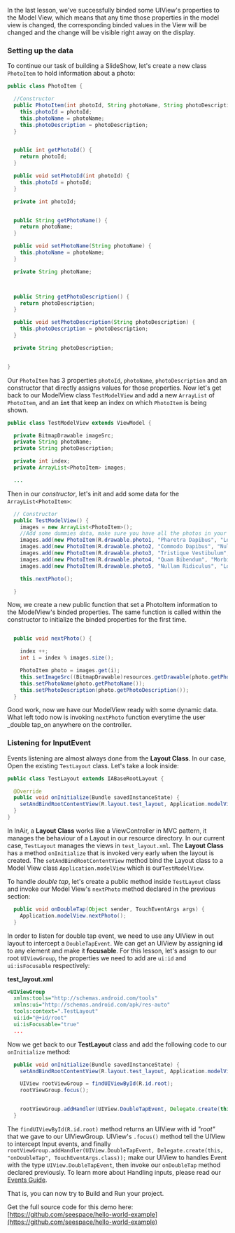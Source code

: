 In the last lesson, we've successfully binded some UIView's properties to the Model View, which means that any time those properties in the model view is changed, the corresponding binded values in the View will be changed and the change will be visible right away on the display.


### Setting up the data

To continue our task of building a SlideShow, let's create a new class `PhotoItem` to hold information about a photo:

```java
public class PhotoItem {

  //Constructor
  public PhotoItem(int photoId, String photoName, String photoDescription) {
    this.photoId = photoId;
    this.photoName = photoName;
    this.photoDescription = photoDescription;
  }


  public int getPhotoId() {
    return photoId;
  }

  public void setPhotoId(int photoId) {
    this.photoId = photoId;
  }

  private int photoId;


  public String getPhotoName() {
    return photoName;
  }

  public void setPhotoName(String photoName) {
    this.photoName = photoName;
  }

  private String photoName;



  public String getPhotoDescription() {
    return photoDescription;
  }

  public void setPhotoDescription(String photoDescription) {
    this.photoDescription = photoDescription;
  }

  private String photoDescription;


}

```

Our `PhotoItem` has 3 properties `photoId`, `photoName`, `photoDescription` and an constructor that directly assigns values for those properties. Now let's get back to our ModelView class `TestModelView` and add a new `ArrayList` of `PhotoItem`, and an __`int`__ that keep an index on which  `PhotoItem` is being shown.

```java
public class TestModelView extends ViewModel {

  private BitmapDrawable imageSrc;
  private String photoName;
  private String photoDescription;

  private int index;
  private ArrayList<PhotoItem> images;

  ...
```

Then in our _constructor_, let's init and add some data for the `ArrayList<PhotoItem>`:

```java
  // Constructor
  public TestModelView() {
    images = new ArrayList<PhotoItem>();
    //Add some dummies data, make sure you have all the photos in your resource dir.
    images.add(new PhotoItem(R.drawable.photo1, "Pharetra Dapibus", "Lorem ipsum dolor sit amet, consectetur adipiscing elit."));
    images.add(new PhotoItem(R.drawable.photo2, "Commodo Dapibus", "Nullam id dolor id nibh ultricies vehicula ut id elit."));
    images.add(new PhotoItem(R.drawable.photo3, "Tristique Vestibulum", "Cras justo odio, dapibus ac facilisis in, egestas eget quam."));
    images.add(new PhotoItem(R.drawable.photo4, "Quam Bibendum", "Morbi leo risus, porta ac consectetur ac, vestibulum at eros."));
    images.add(new PhotoItem(R.drawable.photo5, "Nullam Ridiculus", "Lorem ipsum dolor sit amet, consectetur adipiscing elit."));

    this.nextPhoto();

  }
```

Now, we create a new public function that set a PhotoItem information to the ModelView's binded properties. The same function is called within the constructor to initialize the binded properties for the first time.

```java

  public void nextPhoto() {

    index ++;
    int i = index % images.size();

    PhotoItem photo = images.get(i);
    this.setImageSrc((BitmapDrawable)resources.getDrawable(photo.getPhotoId()));
    this.setPhotoName(photo.getPhotoName());
    this.setPhotoDescription(photo.getPhotoDescription());
  }
```

Good work, now we have our ModelView ready with some dynamic data. What left todo now is invoking `nextPhoto` function everytime the user _double tap_on anywhere on the controller.

### Listening for InputEvent

Events listening are almost always done from the __Layout Class__. In our case, Open the existing `TestLayout` class. Let's take a look inside:

```java
public class TestLayout extends IABaseRootLayout {

  @Override
  public void onInitialize(Bundle savedInstanceState) {
    setAndBindRootContentView(R.layout.test_layout, Application.modelView);
  }
}
```
In InAir, a __Layout Class__ works like a ViewController in MVC pattern, it manages the behaviour of a Layout in our resource directory. In our current case, `TestLayout` manages the views in `test_layout.xml`. The __Layout Class__ has a method `onInitialize` that is invoked very early when the layout is created. The `setAndBindRootContentView` method bind the Layout class to a Model View class `Application.modelView` which is our`TestModelView`.

To handle _double tap_, let's create a public method inside `TestLayout` class and invoke our Model View's `nextPhoto` method declared in the previous section:

```java
  public void onDoubleTap(Object sender, TouchEventArgs args) {
    Application.modelView.nextPhoto();
  }
```

In order to listen for double tap event, we need to use any UIView in out layout to intercept a `DoubleTapEvent`. We can get an UIView by assigning __id__ to any element and make it __focusable__. For this lesson, let's assign to our root `UIViewGroup`, the properties we need to add are `ui:id` and `ui:isFocusable` respectively:

__test_layout.xml__
```xml
<UIViewGroup
  xmlns:tools="http://schemas.android.com/tools"
  xmlns:ui="http://schemas.android.com/apk/res-auto"
  tools:context=".TestLayout"
  ui:id="@+id/root"
  ui:isFocusable="true"
  ...
```

Now we get back to our __TestLayout__ class and add the following code to our `onInitialize` method:

```java
  public void onInitialize(Bundle savedInstanceState) {
    setAndBindRootContentView(R.layout.test_layout, Application.modelView);

    UIView rootViewGroup = findUIViewById(R.id.root);
    rootViewGroup.focus();


    rootViewGroup.addHandler(UIView.DoubleTapEvent, Delegate.create(this, "onDoubleTap", TouchEventArgs.class));
  }

```

The `findUIViewById(R.id.root)` method returns an UIView with id _"root"_ that we gave to our UIViewGroup. UIView's `.focus()` method tell the UIView to intercept Input events, and finally `rootViewGroup.addHandler(UIView.DoubleTapEvent, Delegate.create(this, "onDoubleTap", TouchEventArgs.class));` make our UIView to handles Event with the type `UIView.DoubleTapEvent`, then invoke our `onDoubleTap` method declared previously. To learn more about Handling inputs, please read our [Events Guide](http://developer.inair.tv/knowledgebase/index.php?InAiR-Documentation/B.%20API%20Guides/7.%20Events/1.%20Event).

That is, you can now try to Build and Run your project.

Get the full source code for this demo here: [https://github.com/seespace/hello-world-example](https://github.com/seespace/hello-world-example)